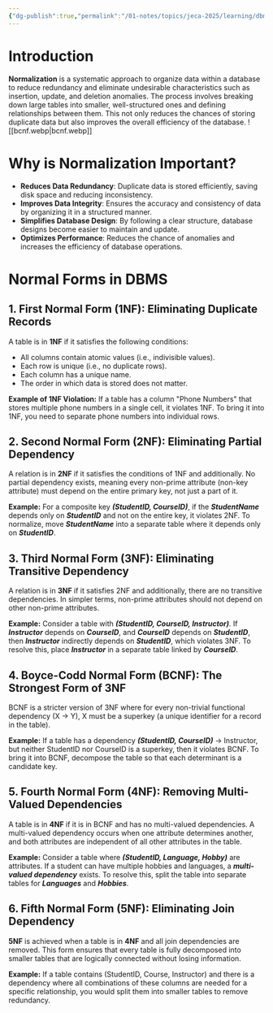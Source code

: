 ```yaml
---
{"dg-publish":true,"permalink":"/01-notes/topics/jeca-2025/learning/dbms/05-normalization/","tags":["#topic/jeca","#type/notes","#notes/topic/jeca/dbms"],"noteIcon":""}
---
```


# Introduction

**Normalization** is a systematic approach to organize data within a database to reduce redundancy and eliminate undesirable characteristics such as insertion, update, and deletion anomalies. The process involves breaking down large tables into smaller, well-structured ones and defining relationships between them. This not only reduces the chances of storing duplicate data but also improves the overall efficiency of the database.
![[bcnf.webp\|bcnf.webp]]

# Why is Normalization Important?

- **Reduces Data Redundancy**: Duplicate data is stored efficiently, saving disk space and reducing inconsistency.
- **Improves Data Integrity**: Ensures the accuracy and consistency of data by organizing it in a structured manner.
- **Simplifies Database Design**: By following a clear structure, database designs become easier to maintain and update.
- **Optimizes Performance**: Reduces the chance of anomalies and increases the efficiency of database operations.

# Normal Forms in DBMS

## 1. **First Normal Form (1NF)**: Eliminating Duplicate Records

A table is in **1NF** if it satisfies the following conditions:

- All columns contain atomic values (i.e., indivisible values).
- Each row is unique (i.e., no duplicate rows).
- Each column has a unique name.
- The order in which data is stored does not matter.

**Example of 1NF Violation:** If a table has a column "Phone Numbers" that stores multiple phone numbers in a single cell, it violates 1NF. To bring it into 1NF, you need to separate phone numbers into individual rows.

## 2. **Second Normal Form (2NF)**: Eliminating Partial Dependency

A relation is in **2NF** if it satisfies the conditions of 1NF and additionally. No partial dependency exists, meaning every non-prime attribute (non-key attribute) must depend on the entire primary key, not just a part of it.

**Example:** For a composite key ***(StudentID, CourseID)***, if the ***StudentName*** depends only on ***StudentID*** and not on the entire key, it violates 2NF. To normalize, move ***StudentName*** into a separate table where it depends only on ***StudentID***.

## 3. **Third Normal Form (3NF)**: Eliminating Transitive Dependency

A relation is in **3NF** if it satisfies 2NF and additionally, there are no transitive dependencies. In simpler terms, non-prime attributes should not depend on other non-prime attributes.

**Example:** Consider a table with ***(StudentID, CourseID, Instructor)***. If ***Instructor*** depends on ***CourseID***, and ***CourseID*** depends on ***StudentID***, then ***Instructor*** indirectly depends on ***StudentID***, which violates 3NF. To resolve this, place ***Instructor*** in a separate table linked by ***CourseID***.

## 4. **Boyce-Codd Normal Form (BCNF)**: The Strongest Form of 3NF

BCNF is a stricter version of 3NF where for every non-trivial functional dependency (X → Y), X must be a superkey (a unique identifier for a record in the table).

**Example:** If a table has a dependency ***(StudentID, CourseID)*** → Instructor, but neither StudentID nor CourseID is a superkey, then it violates BCNF. To bring it into BCNF, decompose the table so that each determinant is a candidate key.

## 5. **Fourth Normal Form (4NF)**: Removing Multi-Valued Dependencies

A table is in **4NF** if it is in BCNF and has no multi-valued dependencies. A multi-valued dependency occurs when one attribute determines another, and both attributes are independent of all other attributes in the table.

**Example:** Consider a table where ***(StudentID, Language, Hobby)*** are attributes. If a student can have multiple hobbies and languages, a ***multi-valued dependency*** exists. To resolve this, split the table into separate tables for ***Languages*** and ***Hobbies***.

## 6. **Fifth Normal Form (5NF)**: Eliminating Join Dependency

**5NF** is achieved when a table is in **4NF** and all join dependencies are removed. This form ensures that every table is fully decomposed into smaller tables that are logically connected without losing information.

**Example:** If a table contains (StudentID, Course, Instructor) and there is a dependency where all combinations of these columns are needed for a specific relationship, you would split them into smaller tables to remove redundancy.